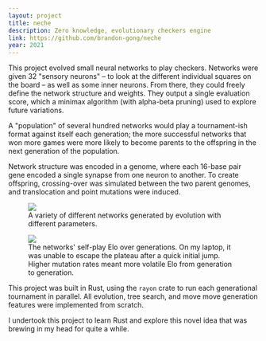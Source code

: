 ```yaml
---
layout: project
title: neche
description: Zero knowledge, evolutionary checkers engine
link: https://github.com/brandon-gong/neche
year: 2021
---
```


This project evolved small neural networks to play checkers. Networks were given
32 "sensory neurons" – to look at the different individual squares on the board
– as well as some inner neurons. From there, they could freely define the
network structure and weights. They output a single evaluation score, which
a minimax algorithm (with alpha-beta pruning) used to explore future variations.

A "population" of several hundred networks would play a tournament-ish format
against itself each generation; the more successful networks that won more games
were more likely to become parents to the offspring in the next generation of
the population.

Network structure was encoded in a genome, where each 16-base pair gene encoded
a single synapse from one neuron to another. To create offspring, crossing-over
was simulated between the two parent genomes, and translocation and point
mutations were induced.

<figure>
	<img src="{{site.baseurl}}/assets/nechenets.png">
	<figcaption>A variety of different networks generated by evolution with different
parameters.</figcaption>
</figure>


<figure>
	<img src="{{site.baseurl}}/assets/elo.png">
	<figcaption>The networks' self-play Elo over generations. On my laptop, it was unable to
escape the plateau after a quick initial jump. Higher mutation rates meant more
volatile Elo from generation to generation.</figcaption>
</figure>

This project was built in Rust, using the `rayon` crate to run each
generational tournament in parallel. All evolution, tree search, and move
move generation features were implemented from scratch.

I undertook this project to learn Rust and explore this novel idea that was
brewing in my head for quite a while.
